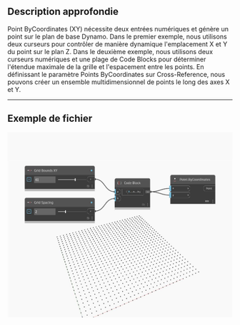 ## Description approfondie
Point ByCoordinates (XY) nécessite deux entrées numériques et génère un point sur le plan de base Dynamo. Dans le premier exemple, nous utilisons deux curseurs pour contrôler de manière dynamique l'emplacement X et Y du point sur le plan Z. Dans le deuxième exemple, nous utilisons deux curseurs numériques et une plage de Code Blocks pour déterminer l'étendue maximale de la grille et l'espacement entre les points. En définissant le paramètre Points ByCoordinates sur Cross-Reference, nous pouvons créer un ensemble multidimensionnel de points le long des axes X et Y.
___
## Exemple de fichier

![ByCoordinates (x, y)](./Autodesk.DesignScript.Geometry.Point.ByCoordinates(x,%20y)_img.jpg)

